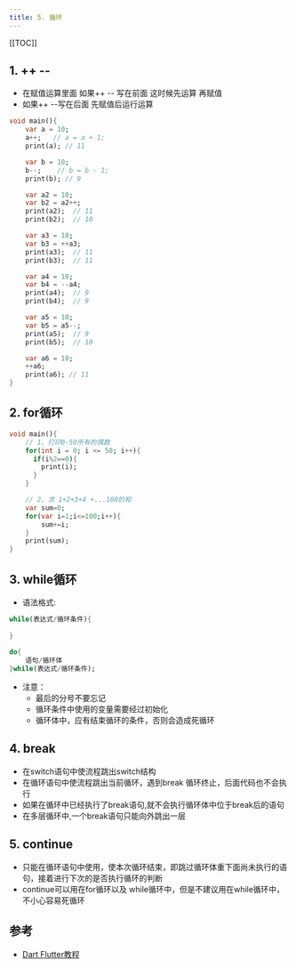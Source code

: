 ```yaml
---
title: 5. 循环
---
```


[[TOC]]

## 1. ++ --

- 在赋值运算里面 如果++ -- 写在前面 这时候先运算 再赋值
- 如果++ --写在后面 先赋值后运行运算
```dart
void main(){
    var a = 10;
    a++;   // a = a + 1;
    print(a); // 11

    var b = 10;
    b--;    // b = b - 1;
    print(b); // 9

    var a2 = 10;
    var b2 = a2++;
    print(a2);  // 11
    print(b2);  // 10

    var a3 = 10;
    var b3 = ++a3;
    print(a3);  // 11
    print(b3);  // 11

    var a4 = 10;
    var b4 = --a4;
    print(a4);  // 9
    print(b4);  // 9

    var a5 = 10;
    var b5 = a5--;
    print(a5);  // 9
    print(b5);  // 10

    var a6 = 10;
    ++a6;
    print(a6); // 11
}
```

## 2. for循环
```dart
void main(){
    // 1、打印0-50所有的偶数
    for(int i = 0; i <= 50; i++){
      if(i%2==0){
        print(i);
      }
    }

    // 2、求 1+2+3+4 +...100的和
    var sum=0;
    for(var i=1;i<=100;i++){
        sum+=i;
    }
    print(sum);
}
```

## 3. while循环
- 语法格式:
```dart
while(表达式/循环条件){			
			
}	
    
do{
    语句/循环体
}while(表达式/循环条件);
```
- 注意： 
    - 最后的分号不要忘记
	- 循环条件中使用的变量需要经过初始化
	- 循环体中，应有结束循环的条件，否则会造成死循环


## 4. break
- 在switch语句中使流程跳出switch结构
- 在循环语句中使流程跳出当前循环，遇到break 循环终止，后面代码也不会执行 
- 如果在循环中已经执行了break语句,就不会执行循环体中位于break后的语句
- 在多层循环中,一个break语句只能向外跳出一层


## 5. continue
- 只能在循环语句中使用，使本次循环结束，即跳过循环体重下面尚未执行的语句，接着进行下次的是否执行循环的判断
- continue可以用在for循环以及 while循环中，但是不建议用在while循环中，不小心容易死循环


## 参考
- [Dart Flutter教程](https://www.bilibili.com/video/BV1S4411E7LY)